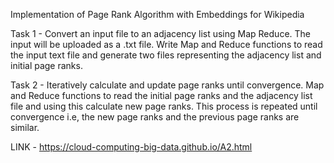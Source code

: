 Implementation of Page Rank Algorithm with Embeddings for Wikipedia

Task 1 - Convert an input file to an adjacency list using Map Reduce. The input will be uploaded as a .txt file. Write Map and Reduce functions to read the input text file and generate two files representing the adjacency list and initial page ranks.

Task 2 - Iteratively calculate and update page ranks until convergence. Map and Reduce functions to read the initial page ranks and the adjacency list file and using this calculate new page ranks. This process is repeated until convergence i.e, the new page ranks and the previous page ranks are similar.

LINK - https://cloud-computing-big-data.github.io/A2.html
